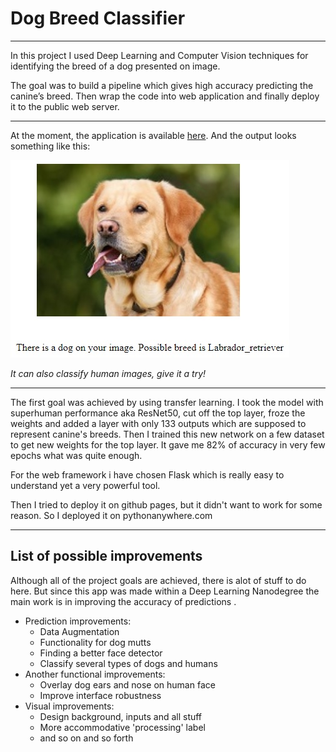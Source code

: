 # Dog Breed Classifier
---

In this project I used Deep Learning and Computer Vision techniques for identifying the breed of a dog presented on image. 

The goal was to build a pipeline which gives high accuracy predicting the canine’s breed. 
Then wrap the code into web application and finally deploy it to the public web server.

---

At the moment, the application is available [here](http://alobov.pythonanywhere.com/). 
And the output looks something like this:

![Gray image example](/images/example.jpg)

_It can also classify human images, give it a try!_

---

The first goal was achieved by using transfer learning. I took the model with superhuman performance aka ResNet50, 
cut off the top layer, froze the weights and added a layer with only 133 outputs which are supposed to represent canine's breeds. 
Then I trained this new network on a few dataset to get new weights for the top layer. 
It gave me 82% of accuracy in very few epochs what was quite enough.

For the web framework i have chosen Flask which is really easy to understand yet a very powerful tool. 

Then I tried to deploy it on github pages, but it didn't want to work for some reason. So I deployed it on pythonanywhere.com

--- 

## List of possible improvements

Although all of the project goals are achieved, there is alot of stuff to do here. But since this app was made within a Deep Learning Nanodegree the main work is in improving the accuracy of predictions . 
* Prediction improvements:
  - Data Augmentation
  - Functionality for dog mutts
  - Finding a better face detector
  - Classify several types of dogs and humans
* Another functional improvements:
  - Overlay dog ears and nose on human face
  - Improve interface robustness
* Visual improvements:
  - Design background, inputs and all stuff
  - More accommodative 'processing' label
  - and so on and so forth
